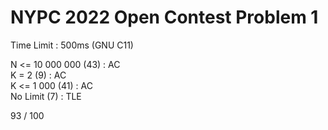 # NYPC 2022 Open Contest Problem 1
  
Time Limit : 500ms (GNU C11)

N <= 10 000 000 (43) : AC  
K = 2 (9) : AC  
K <= 1 000 (41) : AC  
No Limit (7) : TLE  

93 / 100
